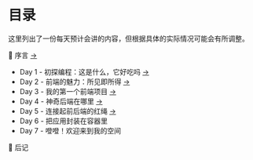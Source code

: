 # 目录

这里列出了一份每天预计会讲的内容，但根据具体的实际情况可能会有所调整。

:bookmark_tabs: 序言 [->](/preface/)

- Day 1 - 初探编程：这是什么，它好吃吗 [->](/what-is-programming/)
- Day 2 - 前端的魅力：所见即所得 [->](/frontend-intro/)
- Day 3 - 我的第一个前端项目 [->](/hello-browser/)
- Day 4 - 神奇后端在哪里 [->](/hello-server/)
- Day 5 - 连接起前后端的红绳 [->](/http-deep-dive/)
- Day 6 - 把应用封装在容器里
- Day 7 - 噔噔！欢迎来到我的空间

:memo: 后记
